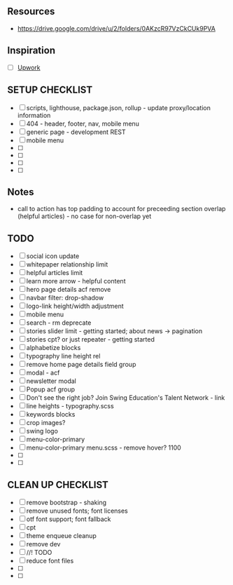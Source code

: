 

## Resources 
- https://drive.google.com/drive/u/2/folders/0AKzcR97VzCkCUk9PVA

## Inspiration
- [ ] [Upwork](https://upwork.com/)


## SETUP CHECKLIST
- [ ] scripts, lighthouse, package.json, rollup - update proxy/location information
- [ ] 404 - header, footer, nav, mobile menu
- [ ] generic page - development REST
- [ ] mobile menu
- [ ] 
- [ ] 
- [ ] 
- [ ] 




## Notes
- call to action has top padding to account for preceeding section overlap (helpful articles) - no case for non-overlap yet
## TODO
- [ ] social icon update
- [ ] whitepaper relationship limit
- [ ] helpful articles limit
- [ ] learn more arrow - helpful content
- [ ] hero page details acf remove
- [ ] navbar filter: drop-shadow
- [ ] logo-link height/width adjustment
- [ ] mobile menu
- [ ] search - rm deprecate
- [ ] stories slider limit - getting started; about news -> pagination
- [ ] stories cpt? or just repeater - getting started
- [ ] alphabetize blocks
- [ ] typography line height rel
- [ ] remove home page details field group
- [ ] modal - acf
- [ ] newsletter modal
- [ ] Popup acf group
- [ ] Don't see the right job? Join Swing Education's Talent Network - link
- [ ] line heights - typography.scss
- [ ] keywords blocks
- [ ] crop images?
- [ ] swing logo
- [ ] menu-color-primary
- [ ] menu-color-primary menu.scss - remove hover? 1100
- [ ] 
- [ ] 




## CLEAN UP CHECKLIST
- [ ] remove bootstrap - shaking
- [ ] remove unused fonts; font licenses
- [ ] otf font support; font fallback
- [ ] cpt
- [ ] theme enqueue cleanup
- [ ] remove dev
- [ ] //! TODO
- [ ] reduce font files
- [ ] 
- [ ] 
